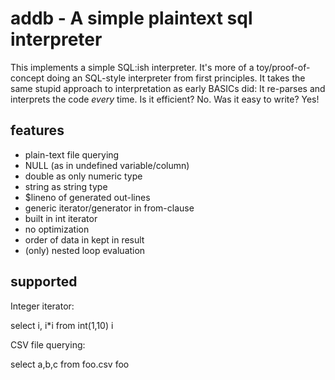 # addb - A simple plaintext sql interpreter

This implements a simple SQL:ish interpreter. It's more of a toy/proof-of-concept doing an SQL-style interpreter from first principles. It takes the same stupid approach to interpretation as early BASICs did: It re-parses and interprets the code *every* time. Is it efficient? No. Was it easy to write? Yes!

## features

- plain-text file querying
- NULL (as in undefined variable/column)
- double as only numeric type
- string as string type
- $lineno of generated out-lines
- generic iterator/generator in from-clause
- built in int iterator
- no optimization
- order of data in kept in result
- (only) nested loop evaluation

## supported

Integer iterator:

   select i, i*i from int(1,10) i

CSV file querying:

   select a,b,c from foo.csv foo



